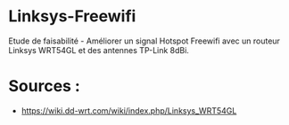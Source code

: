 # Linksys-Freewifi
Etude de faisabilité - Améliorer un signal Hotspot Freewifi avec un routeur Linksys WRT54GL et des antennes TP-Link 8dBi.

# 

# Sources :

  - https://wiki.dd-wrt.com/wiki/index.php/Linksys_WRT54GL
